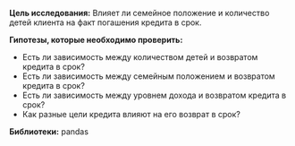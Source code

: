 **Цель исследования:**
Влияет ли семейное положение и количество детей клиента на факт погашения кредита в срок.

**Гипотезы, которые необходимо проверить:**
* Есть ли зависимость между количеством детей и возвратом кредита в срок?
* Есть ли зависимость между семейным положением и возвратом кредита в срок?
* Есть ли зависимость между уровнем дохода и возвратом кредита в срок?
* Как разные цели кредита влияют на его возврат в срок?

**Библиотеки:**
pandas
